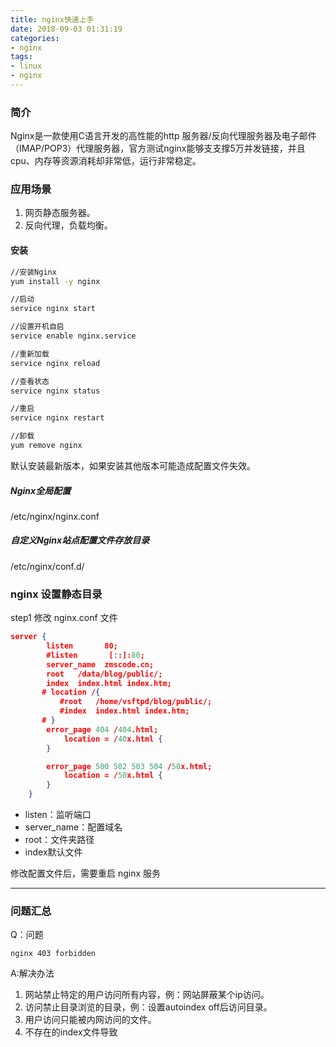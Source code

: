 ```yaml
---
title: nginx快速上手
date: 2018-09-03 01:31:19
categories: 
- nginx
tags:
- linux
- nginx
---
```

### 简介
Nginx是一款使用C语言开发的高性能的http 服务器/反向代理服务器及电子邮件（IMAP/POP3）代理服务器，官方测试nginx能够支支撑5万并发链接，并且cpu、内存等资源消耗却非常低，运行非常稳定。

### 应用场景
1. 网页静态服务器。
2. 反向代理，负载均衡。

<!--more-->

#### 安装
```bash
//安装Nginx
yum install -y nginx

//启动
service nginx start

//设置开机自启
service enable nginx.service

//重新加载
service nginx reload

//查看状态
service nginx status

//重启
service nginx restart

//卸载
yum remove nginx
```
默认安装最新版本，如果安装其他版本可能造成配置文件失效。

##### Nginx全局配置
/etc/nginx/nginx.conf

##### 自定义Nginx站点配置文件存放目录
/etc/nginx/conf.d/

### nginx 设置静态目录
step1 修改 nginx.conf 文件
```json
server {
        listen       80;
        #listen       [::]:80;
        server_name  zmscode.cn;
        root   /data/blog/public/;
        index  index.html index.htm;
       # location /{ 
           #root   /home/vsftpd/blog/public/;
           #index  index.html index.htm;
       # }
        error_page 404 /404.html;
            location = /40x.html {
        }

        error_page 500 502 503 504 /50x.html;
            location = /50x.html {
        }
    }
```
- listen：监听端口
- server_name：配置域名
- root：文件夹路径
- index默认文件

修改配置文件后，需要重启 nginx 服务

---
### 问题汇总

Q：问题
```
nginx 403 forbidden
```
A:解决办法
1. 网站禁止特定的用户访问所有内容，例：网站屏蔽某个ip访问。
2. 访问禁止目录浏览的目录，例：设置autoindex off后访问目录。
3. 用户访问只能被内网访问的文件。
4. 不存在的index文件导致
